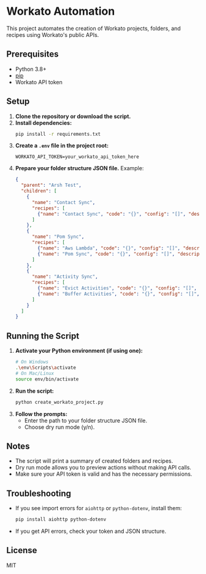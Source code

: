 # Workato Automation

This project automates the creation of Workato projects, folders, and recipes using Workato's public APIs.

## Prerequisites
- Python 3.8+
- [pip](https://pip.pypa.io/en/stable/)
- Workato API token

## Setup
1. **Clone the repository or download the script.**
2. **Install dependencies:**
   ```sh
   pip install -r requirements.txt
   ```
3. **Create a `.env` file in the project root:**
   ```env
   WORKATO_API_TOKEN=your_workato_api_token_here
   ```
4. **Prepare your folder structure JSON file.**
   Example:
   ```json
   {
     "parent": "Arsh Test",
     "children": [
       {
         "name": "Contact Sync",
         "recipes": [
           {"name": "Contact Sync", "code": "{}", "config": "[]", "description": "Contact sync recipe"}
         ]
       },
       {
         "name": "Pom Sync",
         "recipes": [
           {"name": "Aws Lambda", "code": "{}", "config": "[]", "description": "AWS Lambda recipe"},
           {"name": "Pom Sync", "code": "{}", "config": "[]", "description": "Pom sync recipe"}
         ]
       },
       {
         "name": "Activity Sync",
         "recipes": [
           {"name": "Evict Activities", "code": "{}", "config": "[]", "description": "Evict activities recipe"},
           {"name": "Buffer Activities", "code": "{}", "config": "[]", "description": "Buffer activities recipe"}
         ]
       }
     ]
   }
   ```

## Running the Script
1. **Activate your Python environment (if using one):**
   ```sh
   # On Windows
   .\env\Scripts\activate
   # On Mac/Linux
   source env/bin/activate
   ```
2. **Run the script:**
   ```sh
   python create_workato_project.py
   ```
3. **Follow the prompts:**
   - Enter the path to your folder structure JSON file.
   - Choose dry run mode (y/n).

## Notes
- The script will print a summary of created folders and recipes.
- Dry run mode allows you to preview actions without making API calls.
- Make sure your API token is valid and has the necessary permissions.

## Troubleshooting
- If you see import errors for `aiohttp` or `python-dotenv`, install them:
  ```sh
  pip install aiohttp python-dotenv
  ```
- If you get API errors, check your token and JSON structure.

## License
MIT
